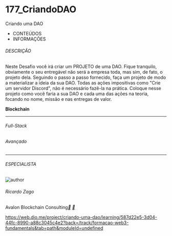 # 177_CriandoDAO
 Criando uma DAO

- CONTEÚDOS
- INFORMAÇÕES

###### DESCRIÇÃO

Neste Desafio você irá criar um PROJETO de uma DAO. Fique tranquilo, obviamente o seu entregável não será a empresa toda, mas sim, de fato, o projeto dela. Seguindo o passo a passo fornecido, faça um projeto de modo a materializar a ideia da sua DAO. Todas as ações impositivas como "Crie um servidor Discord", não é necessário fazê-la na prática. Coloque nesse projeto como você faria a sua DAO e cada uma das ações na teoria, focando no nome, missão e nas entregas de valor.

**Blockchain**

------

###### Full-Stack

###### Avançado

------

###### ESPECIALISTA

![author](https://hermes.digitalinnovation.one/users/author/photos/8d749058-095c-4942-9177-6c923db27afd.jpg)

###### Ricardo Zago

Avalon Blockchain Consulting[**](https://www.linkedin.com/in/ricardozago/) [**](https://web.dio.me/project/criando-uma-dao/learning/Co-founder)





https://web.dio.me/project/criando-uma-dao/learning/587d22e5-3d04-44fc-8990-a88c3045c4e2?back=/track/formacao-web3-fundamentals&tab=path&moduleId=undefined
